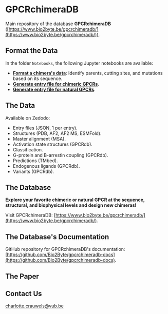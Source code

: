 # GPCRchimeraDB

Main repository of the database **GPCRchimeraDB** ([https://www.bio2byte.be/gpcrchimeradb/](https://www.bio2byte.be/gpcrchimeradb/)).

## Format the Data

In the folder `Notebooks`, the following Jupyter notebooks are available:
- [**Format a chimera's data**](Notebooks/create_chimera.ipynb): Identify parents, cutting sites, and mutations based on its sequence.
- [**Generate entry file for chimeric GPCRs**](Notebooks/json_GPCRchimeraDB_chimera.ipynb).
- [**Generate entry file for natural GPCRs**](Notebooks/json_GPCRchimeraDB_natural.ipynb).

## The Data

Available on Zedodo:
- Entry files (JSON, 1 per entry).
- Structures (PDB, AF2, AF2 MS, ESMFold).
- Master alignment (MSA).
- Activation state structures (GPCRdb).
- Classification.
- G-protein and B-arrestin coupling (GPCRdb).
- Predictions (TMbed).
- Endogenous ligands (GPCRdb).
- Variants (GPCRdb).

## The Database

**Explore your favorite chimeric or natural GPCR at the sequence, structural, and biophysical levels and design new chimeras!**

Visit GPCRchimeraDB: [https://www.bio2byte.be/gpcrchimeradb/](https://www.bio2byte.be/gpcrchimeradb/).

## The Database's Documentation

GitHub repository for GPCRchimeraDB's documentation: [https://github.com/Bio2Byte/gpcrchimeradb-docs](https://github.com/Bio2Byte/gpcrchimeradb-docs).

## The Paper


## Contact Us

[charlotte.crauwels@vub.be](mailto:charlotte.crauwels@vub.be)
